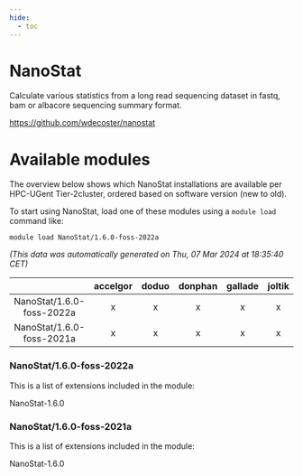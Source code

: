 ```yaml
---
hide:
  - toc
---
```


NanoStat
========


Calculate various statistics from a long read sequencing dataset in fastq, bam or albacore sequencing summary format.

https://github.com/wdecoster/nanostat
# Available modules


The overview below shows which NanoStat installations are available per HPC-UGent Tier-2cluster, ordered based on software version (new to old).

To start using NanoStat, load one of these modules using a `module load` command like:

```shell
module load NanoStat/1.6.0-foss-2022a
```

*(This data was automatically generated on Thu, 07 Mar 2024 at 18:35:40 CET)*  

| |accelgor|doduo|donphan|gallade|joltik|skitty|
| :---: | :---: | :---: | :---: | :---: | :---: | :---: |
|NanoStat/1.6.0-foss-2022a|x|x|x|x|x|x|
|NanoStat/1.6.0-foss-2021a|x|x|x|x|x|x|


### NanoStat/1.6.0-foss-2022a

This is a list of extensions included in the module:

NanoStat-1.6.0

### NanoStat/1.6.0-foss-2021a

This is a list of extensions included in the module:

NanoStat-1.6.0
